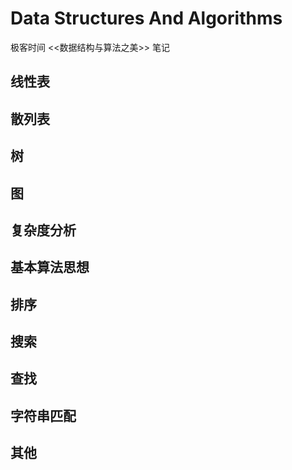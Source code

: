 # Data Structures And Algorithms

极客时间 <<数据结构与算法之美>> 笔记

## 线性表

## 散列表

## 树

## 图

## 复杂度分析

## 基本算法思想

## 排序

## 搜索

## 查找

## 字符串匹配

## 其他
